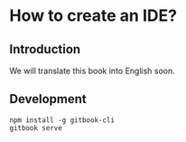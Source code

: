 # How to create an IDE?

## Introduction

We will translate this book into English soon.

## Development

``` shell
npm install -g gitbook-cli
gitbook serve
```
